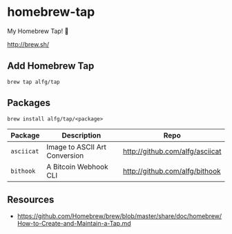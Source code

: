 # homebrew-tap
My Homebrew Tap! :beer:

http://brew.sh/

## Add Homebrew Tap
```shell
brew tap alfg/tap
```

## Packages

```shell
brew install alfg/tap/<package>
```

| Package | Description | Repo |
| ------- | ----------- | ---- |
|`asciicat` | Image to ASCII Art Conversion | http://github.com/alfg/asciicat |
|`bithook` | A Bitcoin Webhook CLI | http://github.com/alfg/bithook |

## Resources
* https://github.com/Homebrew/brew/blob/master/share/doc/homebrew/How-to-Create-and-Maintain-a-Tap.md
